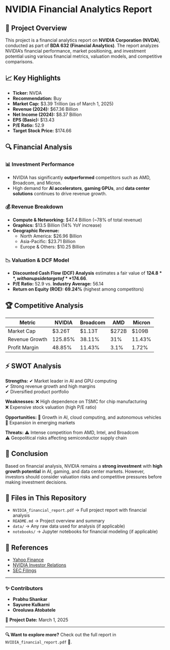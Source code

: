 # NVIDIA Financial Analytics Report

## 📌 Project Overview
This project is a financial analytics report on **NVIDIA Corporation (NVDA)**, conducted as part of **BDA 632 (Financial Analytics)**. The report analyzes NVIDIA’s financial performance, market positioning, and investment potential using various financial metrics, valuation models, and competitive comparisons.

## 📈 Key Highlights
- **Ticker:** NVDA
- **Recommendation:** Buy
- **Market Cap:** $3.39 Trillion (as of March 1, 2025)
- **Revenue (2024):** $67.36 Billion
- **Net Income (2024):** $8.37 Billion
- **EPS (Basic):** $13.43
- **P/E Ratio:** 52.9
- **Target Stock Price:** $174.66

## 🔍 Financial Analysis
### 📊 **Investment Performance**
- NVIDIA has significantly **outperformed** competitors such as AMD, Broadcom, and Micron.
- High demand for **AI accelerators**, **gaming GPUs**, and **data center solutions** continues to drive revenue growth.

### 💰 **Revenue Breakdown**
- **Compute & Networking:** $47.4 Billion (~78% of total revenue)
- **Graphics:** $13.5 Billion (14% YoY increase)
- **Geographic Revenue:** 
  - North America: $26.96 Billion
  - Asia-Pacific: $23.71 Billion
  - Europe & Others: $10.25 Billion

### 📉 **Valuation & DCF Model**
- **Discounted Cash Flow (DCF) Analysis** estimates a fair value of **$124.8**, with an upside target of **$174.66**.
- **P/E Ratio:** 52.9 vs. **Industry Average:** 56.14
- **Return on Equity (ROE):** **69.24%** (highest among competitors)

## 🏆 Competitive Analysis
| Metric       | NVIDIA  | Broadcom | AMD  | Micron |
|-------------|---------|----------|------|--------|
| Market Cap  | $3.26T  | $1.13T   | $272B| $109B  |
| Revenue Growth | 125.85% | 38.11% | 31%  | 11.43% |
| Profit Margin | 48.85% | 11.43%   | 3.1% | 1.72%  |

## ⚡ SWOT Analysis
**Strengths:**
✔ Market leader in AI and GPU computing  
✔ Strong revenue growth and high margins  
✔ Diversified product portfolio  

**Weaknesses:**
❌ High dependence on TSMC for chip manufacturing  
❌ Expensive stock valuation (high P/E ratio)  

**Opportunities:**
🚀 Growth in AI, cloud computing, and autonomous vehicles  
🚀 Expansion in emerging markets  

**Threats:**
⚠ Intense competition from AMD, Intel, and Broadcom  
⚠ Geopolitical risks affecting semiconductor supply chain  

## 📜 Conclusion
Based on financial analysis, NVIDIA remains a **strong investment** with **high growth potential** in AI, gaming, and data center markets. However, investors should consider valuation risks and competitive pressures before making investment decisions.

## 📁 Files in This Repository
- `NVIDIA_financial_report.pdf` → Full project report with financial analysis
- `README.md` → Project overview and summary
- `data/` → Any raw data used for analysis (if applicable)
- `notebooks/` → Jupyter notebooks for financial modeling (if applicable)

## 🔗 References
- [Yahoo Finance](https://finance.yahoo.com)
- [NVIDIA Investor Relations](https://investor.nvidia.com)
- [SEC Filings](https://www.sec.gov)

---

### ✨ Contributors
- **Prabhu Shankar**  
- **Sayuree Kulkarni**  
- **Oreoluwa Atobatele**  

📅 **Project Date:** March 1, 2025  

---

**🔍 Want to explore more?** Check out the full report in `NVIDIA_financial_report.pdf` 📄.  
